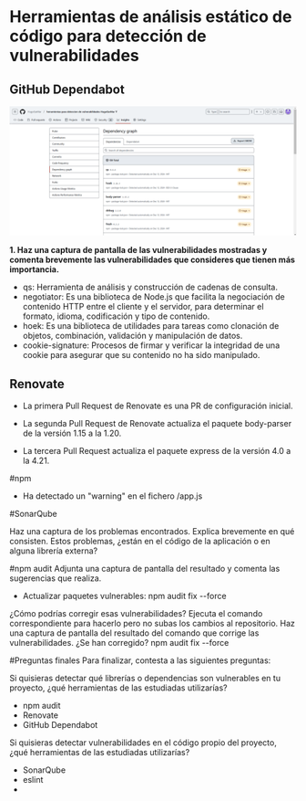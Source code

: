 # Herramientas de análisis estático de código para detección de vulnerabilidades

## GitHub Dependabot
![vulnerabilidades](resultado_imagenes/2.png)

**1. Haz una captura de pantalla de las vulnerabilidades mostradas y comenta brevemente las vulnerabilidades que consideres que tienen más importancia.**
+ qs: Herramienta de análisis y construcción de cadenas de consulta.
+ negotiator: Es una biblioteca de Node.js que facilita la negociación de contenido HTTP entre el cliente y el servidor, para determinar el formato, idioma, codificación y tipo de contenido.
+ hoek: Es una biblioteca de utilidades para tareas como clonación de objetos, combinación, validación y manipulación de datos.
+ cookie-signature: Procesos de firmar y verificar la integridad de una cookie para asegurar que su contenido no ha sido manipulado.

## Renovate
+ La primera Pull Request de Renovate es una PR de configuración inicial.

+ La segunda Pull Request de Renovate actualiza el paquete body-parser de la versión 1.15 a la 1.20.

+ La tercera Pull Request actualiza el paquete express de la versión 4.0 a la 4.21.


#npm
+ Ha detectado un "warning" en el fichero /app.js

#SonarQube

Haz una captura de los problemas encontrados. Explica brevemente en qué consisten. Estos problemas, ¿están en el código de la aplicación o en alguna librería externa?



#npm audit
Adjunta una captura de pantalla del resultado y comenta las sugerencias que realiza.
+ Actualizar paquetes vulnerables: npm audit fix --force

¿Cómo podrías corregir esas vulnerabilidades? Ejecuta el comando correspondiente para hacerlo pero no subas los cambios al repositorio. Haz una captura de pantalla del resultado del comando que corrige las vulnerabilidades. ¿Se han corregido?
npm audit fix --force



#Preguntas finales
Para finalizar, contesta a las siguientes preguntas:

Si quisieras detectar qué librerías o dependencias son vulnerables en tu proyecto, ¿qué herramientas de las estudiadas utilizarías?
+ npm audit
+ Renovate
+ GitHub Dependabot

Si quisieras detectar vulnerabilidades en el código propio del proyecto, ¿qué herramientas de las estudiadas utilizarías?
+ SonarQube
+ eslint
+ 


